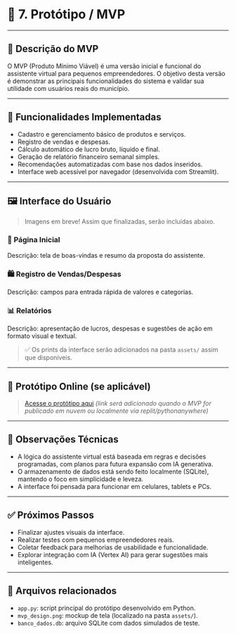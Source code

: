 # 🚧 7. Protótipo / MVP

---

## 🧪 Descrição do MVP

O MVP (Produto Mínimo Viável) é uma versão inicial e funcional do assistente virtual para pequenos empreendedores. O objetivo desta versão é demonstrar as principais funcionalidades do sistema e validar sua utilidade com usuários reais do município.

---

## 🔑 Funcionalidades Implementadas

- Cadastro e gerenciamento básico de produtos e serviços.
- Registro de vendas e despesas.
- Cálculo automático de lucro bruto, líquido e final.
- Geração de relatório financeiro semanal simples.
- Recomendações automatizadas com base nos dados inseridos.
- Interface web acessível por navegador (desenvolvida com Streamlit).

---

## 🖼️ Interface do Usuário

> Imagens em breve! Assim que finalizadas, serão incluídas abaixo.

### 📍 Página Inicial
Descrição: tela de boas-vindas e resumo da proposta do assistente.

### 🛍️ Registro de Vendas/Despesas
Descrição: campos para entrada rápida de valores e categorias.

### 📊 Relatórios
Descrição: apresentação de lucros, despesas e sugestões de ação em formato visual e textual.

> ✅ Os prints da interface serão adicionados na pasta `assets/` assim que disponíveis.

---

## 🔗 Protótipo Online (se aplicável)

> [Acesse o protótipo aqui](#) *(link será adicionado quando o MVP for publicado em nuvem ou localmente via replit/pythonanywhere)*

---

## 🧠 Observações Técnicas

- A lógica do assistente virtual está baseada em regras e decisões programadas, com planos para futura expansão com IA generativa.
- O armazenamento de dados está sendo feito localmente (SQLite), mantendo o foco em simplicidade e leveza.
- A interface foi pensada para funcionar em celulares, tablets e PCs.

---

## ✅ Próximos Passos

- Finalizar ajustes visuais da interface.
- Realizar testes com pequenos empreendedores reais.
- Coletar feedback para melhorias de usabilidade e funcionalidade.
- Explorar integração com IA (Vertex AI) para gerar sugestões mais inteligentes.

---

## 📂 Arquivos relacionados

- `app.py`: script principal do protótipo desenvolvido em Python.
- `mvp_design.png`: mockup de tela (localizado na pasta `assets/`).
- `banco_dados.db`: arquivo SQLite com dados simulados de teste.


